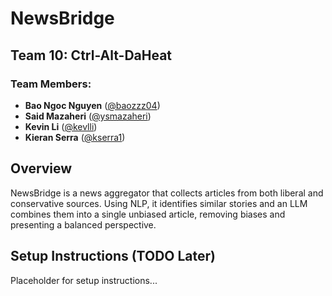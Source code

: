 # NewsBridge

## Team 10: Ctrl-Alt-DaHeat

### Team Members:
- **Bao Ngoc Nguyen** ([@baozzz04](https://github.com/baozzz04))
- **Said Mazaheri** ([@ysmazaheri](https://github.com/ysmazaheri))
- **Kevin Li** ([@kevlli](https://github.com/kevlli))
- **Kieran Serra** ([@kserra1](https://github.com/kserra1)) 

## Overview
NewsBridge is a news aggregator that collects articles from both liberal and conservative sources. Using NLP, it identifies similar stories and an LLM combines them into a single unbiased article, removing biases and presenting a balanced perspective.


## Setup Instructions (TODO Later)
Placeholder for setup instructions...
